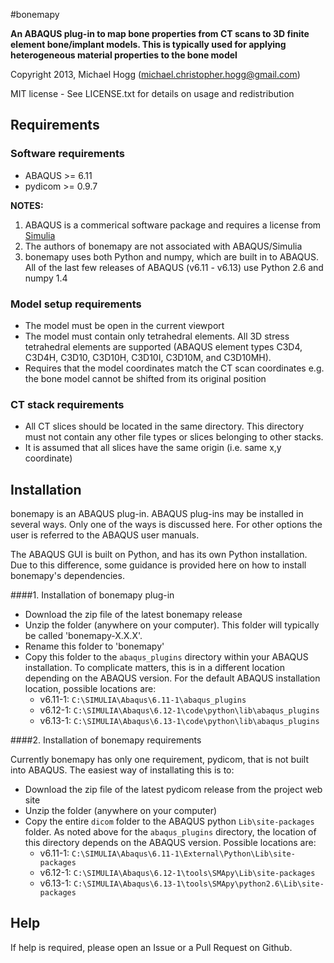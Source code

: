 #bonemapy

**An ABAQUS plug-in to map bone properties from CT scans to 3D finite element bone/implant models. This is typically used for applying heterogeneous material properties to the bone model**

Copyright 2013, Michael Hogg (michael.christopher.hogg@gmail.com)

MIT license - See LICENSE.txt for details on usage and redistribution

## Requirements

### Software requirements

* ABAQUS  >= 6.11
* pydicom >= 0.9.7

**NOTES:**

1.  ABAQUS is a commerical software package and requires a license from [Simulia](http://www.3ds.com/products-services/simulia/overview/)
2.  The authors of bonemapy are not associated with ABAQUS/Simulia 
3.  bonemapy uses both Python and numpy, which are built in to ABAQUS. All of the last few releases of ABAQUS (v6.11 - v6.13) use Python 2.6 and numpy 1.4

### Model setup requirements

* The model must be open in the current viewport
* The model must contain only tetrahedral elements. All 3D stress tetrahedral elements are supported (ABAQUS element types C3D4, C3D4H, C3D10, C3D10H, C3D10I, C3D10M, and C3D10MH).
* Requires that the model coordinates match the CT scan coordinates e.g. the bone model cannot be shifted from its original position

### CT stack requirements ###

* All CT slices should be located in the same directory. This directory must not contain any other file types or slices belonging to other stacks.  
* It is assumed that all slices have the same origin (i.e. same x,y coordinate)

## Installation

bonemapy is an ABAQUS plug-in. ABAQUS plug-ins may be installed in several ways. Only one of the ways is discussed here. For other options the user is referred to the ABAQUS user manuals. 

The ABAQUS GUI is built on Python, and has its own Python installation. Due to this difference, some guidance is provided here on how to install bonemapy's dependencies.

####1. Installation of bonemapy plug-in  

* Download the zip file of the latest bonemapy release
* Unzip the folder (anywhere on your computer). This folder will typically be called 'bonemapy-X.X.X'. 
* Rename this folder to 'bonemapy'
* Copy this folder to the `abaqus_plugins` directory within your ABAQUS installation. To complicate matters, this is in a different location depending on the ABAQUS version. For the default ABAQUS installation location, possible locations are:
  + v6.11-1: `C:\SIMULIA\Abaqus\6.11-1\abaqus_plugins`
  + v6.12-1: `C:\SIMULIA\Abaqus\6.12-1\code\python\lib\abaqus_plugins`
  + v6.13-1: `C:\SIMULIA\Abaqus\6.13-1\code\python\lib\abaqus_plugins`

####2. Installation of bonemapy requirements

Currently bonemapy has only one requirement, pydicom, that is not built into ABAQUS. The easiest way of installating this is to:

* Download the zip file of the latest pydicom release from the project web site
* Unzip the folder (anywhere on your computer)
* Copy the entire `dicom` folder to the ABAQUS python `Lib\site-packages` folder. As noted above for the `abaqus_plugins` directory, the location of this directory depends on the ABAQUS version. Possible locations are:
  + v6.11-1: `C:\SIMULIA\Abaqus\6.11-1\External\Python\Lib\site-packages`
  + v6.12-1: `C:\SIMULIA\Abaqus\6.12-1\tools\SMApy\Lib\site-packages`
  + v6.13-1: `C:\SIMULIA\Abaqus\6.13-1\tools\SMApy\python2.6\Lib\site-packages`

## Help

If help is required, please open an Issue or a Pull Request on Github. 
